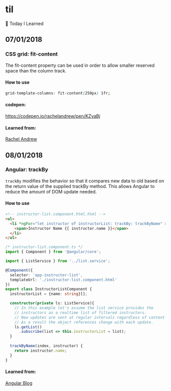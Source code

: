 # til
📝 Today I Learned

## 07/01/2018

### CSS grid: fit-content

The fit-content property can be used in order to allow smaller reserved space than the column track.

#### How to use
```css
grid-template-columns: fit-content(250px) 1fr;
```
#### codepen: 
https://codepen.io/rachelandrew/pen/KZyaBj

#### Learned from:
[Rachel Andrew](https://twitter.com/rachelandrew)

## 08/01/2018

### Angular: trackBy

```trackBy``` modifies the behavior so that it compares new data to old based on the return value of the supplied trackBy method.
This allows Angular to reduce the amount of DOM update needed.

#### How to use
```html
<!-- instructor-list.component.html.html -->
<ul>
  <li *ngFor="let instructor of instructorList: trackBy: trackByName" >
    <span>Instructor Name {{ instructor.name }}</span>
  </li>
</ul>
```
```typescript
/* instructor-list.component.ts */
import { Component } from '@angular/core';

import { ListService } from '../list.service';

@Component({
  selector: 'app-instructor-list',
  templateUrl: './instructor-list.component.html'
})
export class InstructorListComponent {
  instructorList = {name: string}[];

  constructor(private ls: ListService){
    // In this example let's assume the list service provides the
    // instructors as a realtime list of filtered instructors.
    // New updates are sent at regular intervals regardless of content change.
    // As a result the object references change with each update.
    ls.getList()
      .subscribe(list => this.instructorList = list);
  } 
  
  trackByName(index, instructor) {
    return instructor.name;
  }
}

```
#### Learned from:
[Angular Blog](https://blog.angular.io/3-tips-for-angular-runtime-performance-from-the-real-world-d467fbc8f66e)
